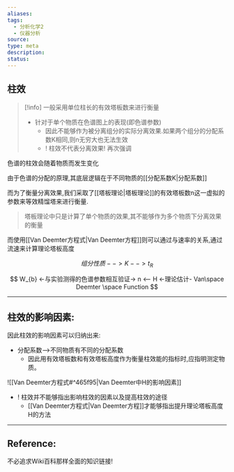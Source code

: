 ```yaml
---
aliases: 
tags:
  - 分析化学2
  - 仪器分析
source: 
type: meta
description: 
status:
---
```

## 柱效
> [!info]
> 一般采用单位柱长的有效塔板数来进行衡量
> - 针对于单个物质在色谱图上的表现(即色谱参数)
> 	- 因此不能够作为被分离组分的实际分离效果.如果两个组分的分配系数K相同,则n无穷大也无法生效
> 	- ! 柱效不代表分离效果! 再次强调


色谱的柱效会随着物质而发生变化

由于色谱的分配的原理,其底层逻辑在于不同物质的[[分配系数K|分配系数]]

而为了衡量分离效果,我们采取了[[塔板理论|塔板理论]]的有效塔板数n这一虚拟的参数来等效精馏塔来进行衡量.
> 塔板理论中只是计算了单个物质的效果,其不能够作为多个物质下分离效果的衡量

而使用[[Van Deemter方程式|Van Deemter方程]]则可以通过与速率的关系,通过流速来计算理论塔板高度

$$
组分性质 --> K --> t_{R}
$$

$$
W_{b} <-与实验测得的色谱参数相互验证-> n <-- H <-理论估计- Van\space Deemter \space Function
$$




---

## 柱效的影响因素:

因此柱效的影响因素可以归纳出来:
- 分配系数-->不同物质有不同的分配系数
	- 因此用有效塔板数和有效塔板高度作为衡量柱效能的指标时,应指明测定物质。


![[Van Deemter方程式#^465f95|Van Deemter中H的影响因素]]



- ! 柱效并不能够指出影响柱效的因素以及提高柱效的途径
	- [[Van Deemter方程式|Van Deemter方程]]才能够指出提升理论塔板高度H的方法

---

## Reference:

不必追求Wiki百科那样全面的知识链接!